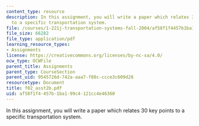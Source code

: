 ```yaml
---
content_type: resource
description: In this assignment, you will write a paper which relates 30 key points
  to a specific transportation system.
file: /courses/1-221j-transportation-systems-fall-2004/af58f1f4457b1ba199c4121cc4e46360_f02_asst2b.pdf
file_size: 66282
file_type: application/pdf
learning_resource_types:
- Assignments
license: https://creativecommons.org/licenses/by-nc-sa/4.0/
ocw_type: OCWFile
parent_title: Assignments
parent_type: CourseSection
parent_uid: 9545726d-742a-aaa7-f80c-ccce3c609d28
resourcetype: Document
title: f02_asst2b.pdf
uid: af58f1f4-457b-1ba1-99c4-121cc4e46360
---
```

In this assignment, you will write a paper which relates 30 key points to a specific transportation system.